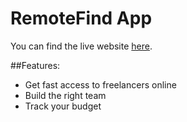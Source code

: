 # RemoteFind App

You can find the live website [here](https://github.com/facebook/create-react-app).

##Features:

- Get fast access to freelancers online
- Build the right team
- Track your budget
